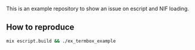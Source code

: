 This is an example repository to show an issue on escript and NIF loading. 

## How to reproduce

```sh
mix escript.build && ./ex_termbox_example
```
